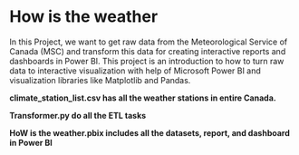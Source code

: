# How is the weather
In this Project, we want to get raw data from the Meteorological Service of Canada (MSC) and transform this data for creating interactive reports and dashboards in Power BI. This project is an introduction to how to turn raw data to interactive visualization with help of Microsoft Power BI and visualization libraries like Matplotlib and Pandas.

**climate_station_list.csv has all the weather stations in entire Canada.**

**Transformer.py do all the ETL tasks**
 
**HoW is the weather.pbix includes all the datasets, report, and dashboard in Power BI**
